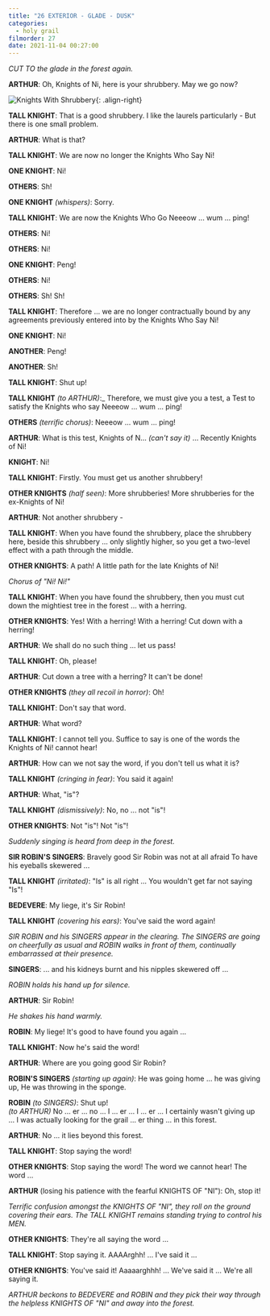 ```yaml
---
title: "26 EXTERIOR - GLADE - DUSK"
categories:
  - holy grail
filmorder: 27
date: 2021-11-04 00:27:00
---
```


_CUT TO the glade in the forest again._

**ARTHUR**: Oh, Knights of Ni, here is your shrubbery. May we go now?

![Knights With Shrubbery](https://old.mzonline.com/python/hgimages/knights3.jpg){: .align-right}

**TALL KNIGHT**: That is a good shrubbery. I like the laurels particularly - But there is one small problem.

**ARTHUR**: What is that?

**TALL KNIGHT**: We are now no longer the Knights Who Say Ni!

**ONE KNIGHT**: Ni!

**OTHERS**: Sh!

**ONE KNIGHT** _(whispers)_: Sorry.

**TALL KNIGHT**: We are now the Knights Who Go Neeeow ... wum ... ping!

**OTHERS**: Ni!

**OTHERS**: Ni!

**ONE KNIGHT**: Peng!

**OTHERS**: Ni!

**OTHERS**: Sh! Sh!

**TALL KNIGHT**: Therefore ... we are no longer contractually bound by any agreements previously entered into by the Knights Who Say Ni!

**ONE KNIGHT**: Ni!

**ANOTHER**: Peng!

**ANOTHER**: Sh!

**TALL KNIGHT**: Shut up!

**TALL KNIGHT** _(to ARTHUR)_:_ Therefore, we must give you a test, a Test to satisfy the Knights who say Neeeow ... wum ... ping!

**OTHERS** _(terrific chorus)_: Neeeow ... wum ... ping!

**ARTHUR**: What is this test, Knights of N... _(can't say it)_ ... Recently Knights of Ni!

**KNIGHT**: Ni!

**TALL KNIGHT**: Firstly. You must get us another shrubbery!

**OTHER KNIGHTS** _(half seen)_: More shrubberies! More shrubberies for the ex-Knights of Ni!

**ARTHUR**: Not another shrubbery -

**TALL KNIGHT**: When you have found the shrubbery, place the shrubbery here, beside this shrubbery ... only slightly higher, so you get a two-level effect with a path through the middle.

**OTHER KNIGHTS**: A path! A little path for the late Knights of Ni!

_Chorus of "Ni! Ni!"_

**TALL KNIGHT**: When you have found the shrubbery, then you must cut down the mightiest tree in the forest ... with a herring.

**OTHER KNIGHTS**: Yes! With a herring! With a herring! Cut down with a herring!

**ARTHUR**: We shall do no such thing ... let us pass!

**TALL KNIGHT**: Oh, please!

**ARTHUR**: Cut down a tree with a herring? It can't be done!

**OTHER KNIGHTS** _(they all recoil in horror)_: Oh!

**TALL KNIGHT**: Don't say that word.

**ARTHUR**: What word?

**TALL KNIGHT**: I cannot tell you. Suffice to say is one of the words the Knights of Ni! cannot hear!

**ARTHUR**: How can we not say the word, if you don't tell us what it is?

**TALL KNIGHT** _(cringing in fear)_: You said it again!

**ARTHUR**: What, "is"?

**TALL KNIGHT** _(dismissively)_: No, no ... not "is"!

**OTHER KNIGHTS**: Not "is"! Not "is"!

_Suddenly singing is heard from deep in the forest._

**SIR ROBIN'S SINGERS**: Bravely good Sir Robin was not at all afraid To have his eyeballs skewered ...

**TALL KNIGHT** _(irritated)_: "Is" is all right ... You wouldn't get far not saying "Is"!

**BEDEVERE**: My liege, it's Sir Robin!

**TALL KNIGHT** _(covering his ears)_: You've said the word again!

_SIR ROBIN and his SINGERS appear in the clearing. The SINGERS are going on cheerfully as usual and ROBIN walks in front of them, continually embarrassed at their presence._

**SINGERS**: ... and his kidneys burnt and his nipples skewered off ...

_ROBIN holds his hand up for silence._

**ARTHUR**: Sir Robin!

_He shakes his hand warmly._

**ROBIN**: My liege! It's good to have found you again ...

**TALL KNIGHT**: Now he's said the word!

**ARTHUR**: Where are you going good Sir Robin?

**ROBIN'S SINGERS** _(starting up again)_: He was going home ... he was giving up, He was throwing in the sponge.

**ROBIN** _(to SINGERS)_: Shut up!\
_(to ARTHUR)_ No ... er ... no ... I ... er ... I ... er ... I certainly wasn't giving up ... I was actually looking for the grail ... er thing ... in this forest.

**ARTHUR**: No ... it lies beyond this forest.

**TALL KNIGHT**: Stop saying the word!

**OTHER KNIGHTS**: Stop saying the word! The word we cannot hear! The word ...

**ARTHUR** (losing his patience with the fearful KNIGHTS OF "NI"): Oh, stop it!

_Terrific confusion amongst the KNIGHTS OF "NI", they roll on the ground covering their ears. The TALL KNIGHT remains standing trying to control his MEN._

**OTHER KNIGHTS**: They're all saying the word ...

**TALL KNIGHT**: Stop saying it. AAAArghh! ... I've said it ...

**OTHER KNIGHTS**: You've said it! Aaaaarghhh! ... We've said it ... We're all saying it.

_ARTHUR beckons to BEDEVERE and ROBIN and they pick their way through the helpless KNIGHTS OF "NI" and away into the forest._